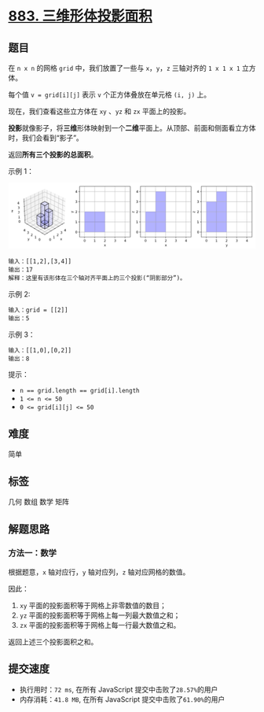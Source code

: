 # [883. 三维形体投影面积](https://leetcode-cn.com/problems/projection-area-of-3d-shapes/)

## 题目

在 `n x n` 的网格 `grid` 中，我们放置了一些与 `x`，`y`，`z` 三轴对齐的 `1 x 1 x 1` 立方体。

每个值 `v = grid[i][j]` 表示 `v` 个正方体叠放在单元格 `(i, j)` 上。

现在，我们查看这些立方体在 `xy` 、`yz` 和 `zx` 平面上的投影。

**投影**就像影子，将**三维**形体映射到一个**二维**平面上。从顶部、前面和侧面看立方体时，我们会看到“影子”。

返回**所有三个投影的总面积**。

示例 1：

![shadow](./imgs/883-shadow.png)

```txt
输入：[[1,2],[3,4]]
输出：17
解释：这里有该形体在三个轴对齐平面上的三个投影(“阴影部分”)。
```

示例 2:

```txt
输入：grid = [[2]]
输出：5
```

示例 3：

```txt
输入：[[1,0],[0,2]]
输出：8
```

提示：

- `n == grid.length == grid[i].length`
- `1 <= n <= 50`
- `0 <= grid[i][j] <= 50`

## 难度

简单

## 标签

几何 数组 数学 矩阵

## 解题思路

### 方法一：数学

根据题意，`x` 轴对应行，`y` 轴对应列，`z` 轴对应网格的数值。

因此：

1. `xy` 平面的投影面积等于网格上非零数值的数目；
2. `yz` 平面的投影面积等于网格上每一列最大数值之和；
3. `zx` 平面的投影面积等于网格上每一行最大数值之和。

返回上述三个投影面积之和。

## 提交速度

- 执行用时：`72 ms`, 在所有 JavaScript 提交中击败了`28.57%`的用户
- 内存消耗：`41.8 MB`, 在所有 JavaScript 提交中击败了`61.90%`的用户
